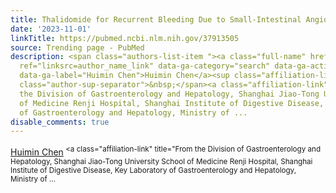 ```yaml
---
title: Thalidomide for Recurrent Bleeding Due to Small-Intestinal Angiodysplasia.
date: '2023-11-01'
linkTitle: https://pubmed.ncbi.nlm.nih.gov/37913505
source: Trending page - PubMed
description: <span class="authors-list-item "><a class="full-name" href="https://pubmed.ncbi.nlm.nih.gov/?term=Chen+H&amp;cauthor_id=37913505"
  ref="linksrc=author_name_link" data-ga-category="search" data-ga-action="author_link"
  data-ga-label="Huimin Chen">Huimin Chen</a><sup class="affiliation-links"><span
  class="author-sup-separator">&nbsp;</span><a class="affiliation-link" title="From
  the Division of Gastroenterology and Hepatology, Shanghai Jiao-Tong University School
  of Medicine Renji Hospital, Shanghai Institute of Digestive Disease, Key Laboratory
  of Gastroenterology and Hepatology, Ministry of ...
disable_comments: true
---
```

<span class="authors-list-item "><a class="full-name" href="https://pubmed.ncbi.nlm.nih.gov/?term=Chen+H&amp;cauthor_id=37913505" ref="linksrc=author_name_link" data-ga-category="search" data-ga-action="author_link" data-ga-label="Huimin Chen">Huimin Chen</a><sup class="affiliation-links"><span class="author-sup-separator">&nbsp;</span><a class="affiliation-link" title="From the Division of Gastroenterology and Hepatology, Shanghai Jiao-Tong University School of Medicine Renji Hospital, Shanghai Institute of Digestive Disease, Key Laboratory of Gastroenterology and Hepatology, Ministry of ...